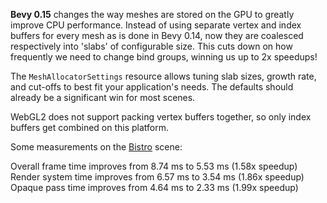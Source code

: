 <!-- Pack multiple vertex and index arrays together into growable buffers. -->
<!-- https://github.com/bevyengine/bevy/pull/14257 -->

<!-- TODO -->

**Bevy 0.15** changes the way meshes are stored on the GPU to greatly improve CPU performance. Instead of using separate vertex and index buffers for every mesh as is done in Bevy 0.14, now they are coalesced respectively into 'slabs' of configurable size. This cuts down on how frequently we need to change bind groups, winning us up to 2x speedups!

The `MeshAllocatorSettings` resource allows tuning slab sizes, growth rate, and cut-offs to best fit your application's needs. The defaults should already be a significant win for most scenes.

WebGL2 does not support packing vertex buffers together, so only index buffers get combined on this platform.

Some measurements on the [Bistro] scene:

Overall frame time improves from 8.74 ms to 5.53 ms (1.58x speedup)
Render system time improves from 6.57 ms to 3.54 ms (1.86x speedup)
Opaque pass time improves from 4.64 ms to 2.33 ms (1.99x speedup)

[Bistro]: https://github.com/DGriffin91/bevy_bistro_scene
[`MeshAllocatorSettings`]: https://docs.rs/bevy/0.15/bevy/render/mesh/allocator/struct.MeshAllocatorSettings.html

